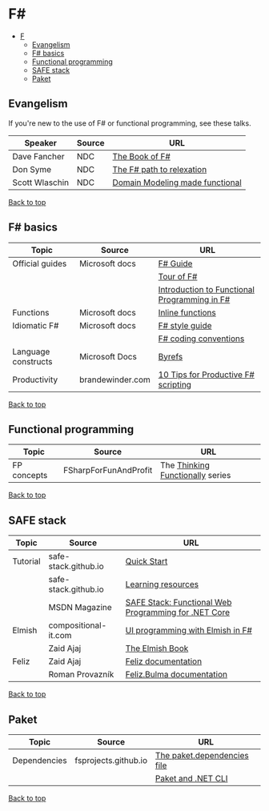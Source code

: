 # F#

[top]: #contents

- [F](#f)
  - [Evangelism](#evangelism)
  - [F# basics](#f-basics)
  - [Functional programming](#functional-programming)
  - [SAFE stack](#safe-stack)
  - [Paket](#paket)

## Evangelism

If you're new to the use of F# or functional programming, see these talks.

| Speaker | Source | URL |
| --- | --- | --- |
| Dave Fancher| NDC | [The Book of F#](https://www.youtube.com/watch?v=eQzF8RrLM6s) |
| Don Syme | NDC | [The F# path to relexation](https://www.youtube.com/watch?v=yL7xBhWrdKw) |
| Scott Wlaschin | NDC | [Domain Modeling made functional](https://www.youtube.com/watch?v=Up7LcbGZFuo) |

[Back to top][top]

## F# basics

| Topic | Source | URL |
| --- | --- | --- |
| Official guides | Microsoft docs | [F# Guide](https://docs.microsoft.com/en-us/dotnet/fsharp/?view=vs-2019) |
| | | [Tour of F#](https://docs.microsoft.com/en-us/dotnet/fsharp/tour) |
| | | [Introduction to Functional Programming in F#](https://docs.microsoft.com/en-us/dotnet/fsharp/introduction-to-functional-programming/index) |
| Functions | Microsoft docs | [Inline functions](https://docs.microsoft.com/en-us/dotnet/fsharp/language-reference/functions/inline-functions) |
| Idiomatic F# | Microsoft docs| [F# style guide](https://docs.microsoft.com/en-us/dotnet/fsharp/style-guide/) |
| | | [F# coding conventions](https://docs.microsoft.com/en-us/dotnet/fsharp/style-guide/conventions) |
| Language constructs | Microsoft Docs | [Byrefs](https://docs.microsoft.com/en-us/dotnet/fsharp/language-reference/byrefs) |
| Productivity | brandewinder.com | [10 Tips for Productive F# scripting](https://brandewinder.com/2016/02/06/10-fsharp-scripting-tips/) |

[Back to top][top]

## Functional programming

| Topic | Source | URL |
| --- | --- | --- |
| FP concepts | FSharpForFunAndProfit | The [Thinking Functionally](https://fsharpforfunandprofit.com/posts/thinking-functionally-intro/) series |

[Back to top][top]

## SAFE stack

| Topic | Source | URL |
| --- | --- | --- |
| Tutorial | safe-stack.github.io | [Quick Start](https://safe-stack.github.io/docs/quickstart/) |
| | safe-stack.github.io | [Learning resources](https://safe-stack.github.io/docs/learning/) |
| | MSDN Magazine | [SAFE Stack: Functional Web Programming for .NET Core](https://docs.microsoft.com/en-us/archive/msdn-magazine/2019/october/fsharp-safe-stack-functional-web-programming-for-net-core) |
| Elmish | compositional-it.com | [UI programming with Elmish in F#](https://www.compositional-it.com/news-blog/ui-programming-with-elmish-in-f/) |
| | Zaid Ajaj | [The Elmish Book](https://zaid-ajaj.github.io/the-elmish-book/#/) |
| Feliz | Zaid Ajaj | [Feliz documentation](https://zaid-ajaj.github.io/Feliz) |
| | Roman Provazník | [Feliz.Bulma documentation](https://dzoukr.github.io/Feliz.Bulma) |

[Back to top][top]

## Paket

| Topic | Source | URL |
| --- | --- | --- |
| Dependencies | fsprojects.github.io | [The paket.dependencies file](https://fsprojects.github.io/Paket/dependencies-file.html) |
| | | [Paket and .NET CLI](https://fsprojects.github.io/Paket/paket-and-dotnet-cli.html) |

[Back to top][top]
